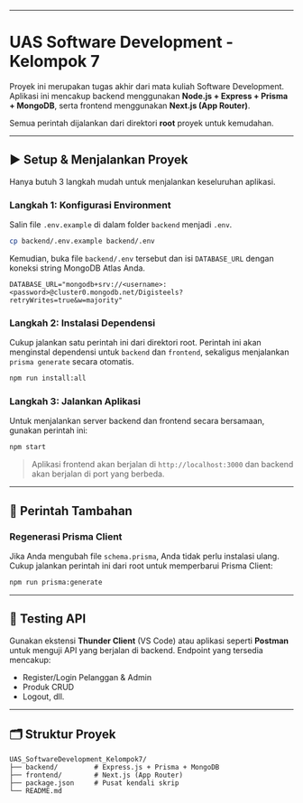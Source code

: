 

---

# UAS Software Development - Kelompok 7

Proyek ini merupakan tugas akhir dari mata kuliah Software Development. Aplikasi ini mencakup backend menggunakan **Node.js + Express + Prisma + MongoDB**, serta frontend menggunakan **Next.js (App Router)**.

Semua perintah dijalankan dari direktori **root** proyek untuk kemudahan.

---

## ▶️ Setup & Menjalankan Proyek

Hanya butuh 3 langkah mudah untuk menjalankan keseluruhan aplikasi.

### Langkah 1: Konfigurasi Environment

Salin file `.env.example` di dalam folder `backend` menjadi `.env`.

```bash
cp backend/.env.example backend/.env
```

Kemudian, buka file `backend/.env` tersebut dan isi `DATABASE_URL` dengan koneksi string MongoDB Atlas Anda.

```env
DATABASE_URL="mongodb+srv://<username>:<password>@cluster0.mongodb.net/Digisteels?retryWrites=true&w=majority"
```

### Langkah 2: Instalasi Dependensi

Cukup jalankan satu perintah ini dari direktori root. Perintah ini akan menginstal dependensi untuk `backend` dan `frontend`, sekaligus menjalankan `prisma generate` secara otomatis.

```bash
npm run install:all
```

### Langkah 3: Jalankan Aplikasi

Untuk menjalankan server backend dan frontend secara bersamaan, gunakan perintah ini:

```bash
npm start
```

> Aplikasi frontend akan berjalan di `http://localhost:3000` dan backend akan berjalan di port yang berbeda.

---

## 🔧 Perintah Tambahan

### Regenerasi Prisma Client

Jika Anda mengubah file `schema.prisma`, Anda tidak perlu instalasi ulang. Cukup jalankan perintah ini dari root untuk memperbarui Prisma Client:

```bash
npm run prisma:generate
```

---

## 🧪 Testing API

Gunakan ekstensi **Thunder Client** (VS Code) atau aplikasi seperti **Postman** untuk menguji API yang berjalan di backend. Endpoint yang tersedia mencakup:

* Register/Login Pelanggan & Admin
* Produk CRUD
* Logout, dll.

---

## 🗂 Struktur Proyek

```
UAS_SoftwareDevelopment_Kelompok7/
├── backend/         # Express.js + Prisma + MongoDB
├── frontend/        # Next.js (App Router)
├── package.json     # Pusat kendali skrip
└── README.md
```